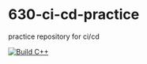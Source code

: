 # 630-ci-cd-practice
practice repository for ci/cd

[![Build C++](https://github.com/G1411/630-ci-cd-practice/actions/workflows/actions.yml/badge.svg)](https://github.com/G1411/630-ci-cd-practice/actions/workflows/actions.yml)
